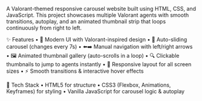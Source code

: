 A Valorant-themed responsive carousel website built using HTML, CSS, and JavaScript.
This project showcases multiple Valorant agents with smooth transitions, autoplay, and an animated thumbnail strip that loops continuously from right to left.

✨ Features
	•	🎨 Modern UI with Valorant-inspired design
	•	🔄 Auto-sliding carousel (changes every 7s)
	•	⬅️➡️ Manual navigation with left/right arrows
	•	🖼️ Animated thumbnail gallery (auto-scrolls in a loop)
	•	🔍 Clickable thumbnails to jump to agents instantly
	•	📱 Responsive layout for all screen sizes
	•	⚡ Smooth transitions & interactive hover effects

🚀 Tech Stack
	•	HTML5 for structure
	•	CSS3 (Flexbox, Animations, Keyframes) for styling
	•	Vanilla JavaScript for carousel logic & autoplay


